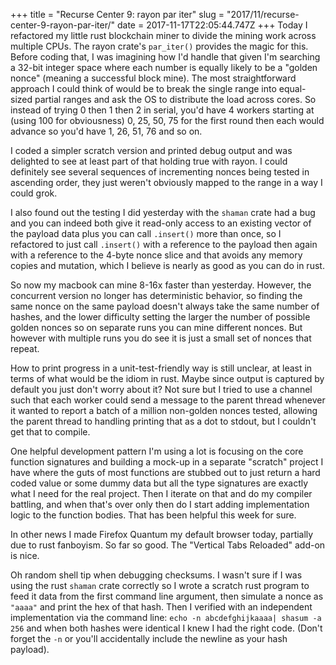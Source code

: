 +++
title = "Recurse Center 9: rayon par iter"
slug = "2017/11/recurse-center-9-rayon-par-iter/"
date = 2017-11-17T22:05:44.747Z
+++
Today I refactored my little rust blockchain miner to divide the mining work across multiple CPUs. The rayon crate's `par_iter()` provides the magic for this. Before coding that, I was imagining how I'd handle that given I'm searching a 32-bit integer space where each number is equally likely to be a "golden nonce" (meaning a successful block mine). The most straightforward approach I could think of would be to break the single range into equal-sized partial ranges and ask the OS to distribute the load across cores. So instead of trying 0 then 1 then 2 in serial, you'd have 4 workers starting at (using 100 for obviousness) 0, 25, 50, 75 for the first round then each would advance so you'd have 1, 26, 51, 76 and so on.

I coded a simpler scratch version and printed debug output and was delighted to see at least part of that holding true with rayon. I could definitely see several sequences of incrementing nonces being tested in ascending order, they just weren't obviously mapped to the range in a way I could grok.

I also found out the testing I did yesterday with the `shaman` crate had a bug and you can indeed both give it read-only access to an existing vector of the payload data plus you can call `.insert()` more than once, so I refactored to just call `.insert()` with a reference to the payload then again with a reference to the 4-byte nonce slice and that avoids any memory copies and mutation, which I believe is nearly as good as you can do in rust.

So now my macbook can mine 8-16x faster than yesterday. However, the concurrent version no longer has deterministic behavior, so finding the same nonce on the same payload doesn't always take the same number of hashes, and the lower difficulty setting the larger the number of possible golden nonces so on separate runs you can mine different nonces. But however with multiple runs you do see it is just a small set of nonces that repeat.

How to print progress in a unit-test-friendly way is still unclear, at least in terms of what would be the idiom in rust. Maybe since output is captured by default you just don't worry about it? Not sure but I tried to use a channel such that each worker could send a message to the parent thread whenever it wanted to report a batch of a million non-golden nonces tested, allowing the parent thread to handling printing that as a dot to stdout, but I couldn't get that to compile.

One helpful development pattern I'm using a lot is focusing on the core function signatures and building a mock-up in a separate "scratch" project I have where the guts of most functions are stubbed out to just return a hard coded value or some dummy data but all the type signatures are exactly what I need for the real project. Then I iterate on that and do my compiler battling, and when that's over only then do I start adding implementation logic to the function bodies. That has been helpful this week for sure.

In other news I made Firefox Quantum my default browser today, partially due to rust fanboyism. So far so good. The "Vertical Tabs Reloaded" add-on is nice.

Oh random shell tip when debugging checksums. I wasn't sure if I was using the rust `shaman` crate correctly so I wrote a scratch rust program to feed it data from the first command line argument, then simulate a nonce as `"aaaa"` and print the hex of that hash. Then I verified with an independent implementation via the command line: `echo -n abcdefghijkaaaa| shasum -a 256` and when both hashes were identical I knew I had the right code. (Don't forget the `-n` or you'll accidentally include the newline as your hash payload).
